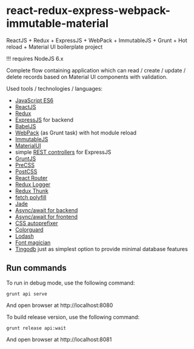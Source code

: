 # react-redux-express-webpack-immutable-material
ReactJS + Redux + ExpressJS + WebPack + ImmutableJS + Grunt + Hot reload + Material UI boilerplate project

!!! requires NodeJS 6.x

Complete flow containing application which can read / create / update / delete records based on Material UI components with validation.

Used tools / technologies / languages:

* [JavaScript ES6](https://github.com/lukehoban/es6features)
* [ReactJS](https://facebook.github.io/react/)
* [Redux](https://github.com/reactjs/redux)
* [ExpressJS](https://expressjs.com/) for backend
* [BabelJS](https://babeljs.io/)
* [WebPack](https://webpack.github.io/) (as Grunt task) with hot module reload
* [ImmutableJS](https://facebook.github.io/immutable-js/)
* [MaterialUI](http://www.material-ui.com/)
* simple [REST controllers](https://github.com/olegccc/rest-controllers) for ExpressJS
* [GruntJS](http://gruntjs.com/)
* [PreCSS](https://github.com/jonathantneal/precss)
* [PostCSS](https://github.com/postcss/postcss)
* [React Router](https://github.com/reactjs/react-router)
* [Redux Logger](https://github.com/evgenyrodionov/redux-logger)
* [Redux Thunk](https://github.com/gaearon/redux-thunk)
* [fetch polyfill](https://github.com/github/fetch)
* [Jade](http://jade-lang.com/)
* [Async/await for backend](https://github.com/yortus/asyncawait)
* [Async/await for frontend](https://ponyfoo.com/articles/understanding-javascript-async-await)
* [CSS autoprefixer](https://github.com/postcss/autoprefixer)
* [Colorguard](https://github.com/SlexAxton/css-colorguard)
* [Lodash](https://lodash.com/)
* [Font magician](https://github.com/jonathantneal/postcss-font-magician)
* [Tingodb](http://www.tingodb.com/) just as simplest option to provide minimal database features

## Run commands

To run in debug mode, use the following command:

```grunt api serve```

And open browser at http://localhost:8080

To build release version, use the following command:

```grunt release api:wait```

And open browser at http://localhost:8081
